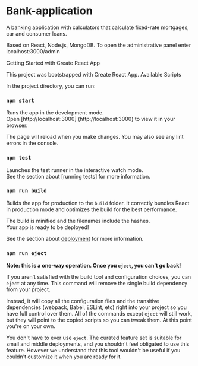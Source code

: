 # Bank-application
A banking application with calculators that calculate fixed-rate mortgages, car and consumer loans.

Based on React, Node.js, MongoDB.
To open the administrative panel enter localhost:3000/admin

Getting Started with Create React App

This project was bootstrapped with Create React App.
Available Scripts

In the project directory, you can run:
### `npm start`

Runs the app in the development mode.\
Open [http://localhost:3000] (http://localhost:3000) to view it in your browser.

The page will reload when you make changes.
You may also see any lint errors in the console.
### `npm test`

Launches the test runner in the interactive watch mode.\
See the section about [running tests] for more information.

### `npm run build`

Builds the app for production to the `build` folder.
It correctly bundles React in production mode and optimizes the build for the best performance.

The build is minified and the filenames include the hashes.\
Your app is ready to be deployed!

See the section about [deployment](https://facebook.github.io/create-react-app/docs/deployment) for more information.

### `npm run eject`

**Note: this is a one-way operation. Once you `eject`, you can't go back!**

If you aren't satisfied with the build tool and configuration choices, you can `eject` at any time. This command will remove the single build dependency from your project.

Instead, it will copy all the configuration files and the transitive dependencies (webpack, Babel, ESLint, etc) right into your project so you have full control over them. All of the commands except `eject` will still work, but they will point to the copied scripts so you can tweak them. At this point you're on your own.

You don't have to ever use `eject`. The curated feature set is suitable for small and middle deployments, and you shouldn't feel obligated to use this feature. However we understand that this tool wouldn't be useful if you couldn't customize it when you are ready for it.

